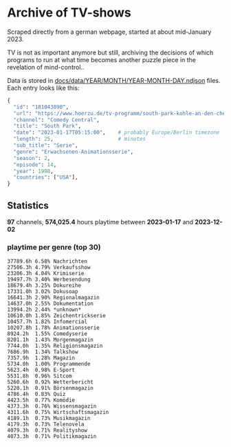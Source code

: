 # Archive of TV-shows

Scraped directly from a german webpage, started at about mid-January 2023.

TV is not as important anymore but still, archiving the decisions of which programs to run at what time
becomes another puzzle piece in the revelation of mind-control.. 

Data is stored in [docs/data/YEAR/MONTH/YEAR-MONTH-DAY.ndjson](docs/data/) files. 
Each entry looks like this:

```python
{
  "id": "181043890", 
  "url": "https://www.hoerzu.de/tv-programm/south-park-kohle-an-den-chefkoch/bid_181043890/", 
  "channel": "Comedy Central", 
  "title": "South Park", 
  "date": "2023-01-17T05:15:00",    # probably Europe/Berlin timezone 
  "length": 25,                     # minutes 
  "sub_title": "Serie", 
  "genre": "Erwachsenen-Animationsserie", 
  "season": 2, 
  "episode": 14, 
  "year": 1998, 
  "countries": ["USA"],
}
```

## Statistics

**97** channels, **574,025.4** hours playtime between **2023-01-17** and **2023-12-02**


### playtime per genre (top 30)

    37789.6h 6.58% Nachrichten
    27506.3h 4.79% Verkaufsshow
    23206.3h 4.04% Krimiserie
    19497.7h 3.40% Werbesendung
    18679.4h 3.25% Dokureihe
    17331.0h 3.02% Dokusoap
    16641.3h 2.90% Regionalmagazin
    14637.0h 2.55% Dokumentation
    13994.2h 2.44% *unknown*
    10610.0h 1.85% Zeichentrickserie
    10457.7h 1.82% Infomercial
    10207.8h 1.78% Animationsserie
    8924.2h  1.55% Comedyserie
    8201.1h  1.43% Morgenmagazin
    7744.0h  1.35% Religionsmagazin
    7686.9h  1.34% Talkshow
    7357.9h  1.28% Magazin
    5734.0h  1.00% Programmende
    5623.4h  0.98% E-Sport
    5531.8h  0.96% Sitcom
    5260.6h  0.92% Wetterbericht
    5220.1h  0.91% Börsenmagazin
    4786.4h  0.83% Quiz
    4423.5h  0.77% Komödie
    4373.3h  0.76% Wissensmagazin
    4311.6h  0.75% Wirtschaftsmagazin
    4189.1h  0.73% Musikmagazin
    4179.3h  0.73% Telenovela
    4079.3h  0.71% Realityshow
    4073.3h  0.71% Politikmagazin
